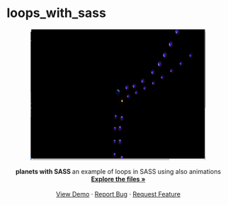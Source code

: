 # loops_with_sass 


<p  align="center">
 <img src="./sassloops.png" alt="Logo" width="396" height="296">
  <p align="center">
  <strong> planets with SASS </strong>
an example of loops in SASS using also animations
    <br />
    <a href="https://github.com/AngelosPa/loops_with_sass/tree/main/src/scss"><strong>Explore the files »</strong></a>
    <br />
    <br />
    <a href="https://angelospa.github.io/loops_with_sass/">View Demo</a>
    ·
    <a href="https://github.com/github_username/repo_name/issues">Report Bug</a>
    ·
    <a href="https://github.com/github_username/repo_name/issues">Request Feature</a>
  </p>
</p>
